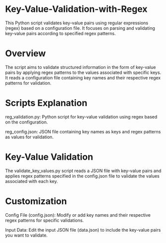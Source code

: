 # Key-Value-Validation-with-Regex

This Python script validates key-value pairs using regular expressions (regex) based on a configuration file. It focuses on parsing and validating key-value pairs according to specified regex patterns.

# Overview

The script aims to validate structured information in the form of key-value pairs by applying regex patterns to the values associated with specific keys. It reads a configuration file containing key names and their respective regex patterns for validation.

# Scripts Explanation

reg_validation.py: Python script for key-value validation using regex based on the configuration.

reg_config.json: JSON file containing key names as keys and regex patterns as values for validation.

# Key-Value Validation

The validate_key_values.py script reads a JSON file with key-value pairs and applies regex patterns specified in the config.json file to validate the values associated with each key.

# Customization

Config File (config.json):
Modify or add key names and their respective regex patterns for specific validations.

Input Data:
Edit the input JSON file (data.json) to include the key-value pairs you want to validate.

